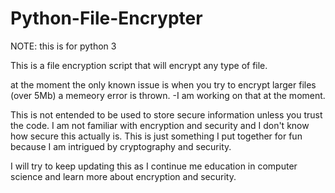 # Python-File-Encrypter 

NOTE: this is for python 3

This is a file encryption script that will encrypt any type of file. 

at the moment the only known issue is when you try to encrypt larger files (over 5Mb) a memeory error is thrown.
-I am working on that at the moment.

This is not entended to be used to store secure information unless you trust the code. I am not familiar with encryption and security and I don't know how secure this actually is. This is just something I put together for fun because I am intrigued by cryptography and security.

I will try to keep updating this as I continue me education in computer science and learn more about encryption and security.
